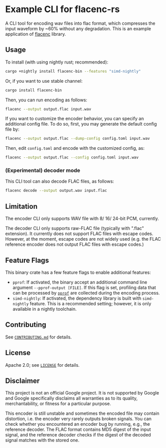 # Example CLI for flacenc-rs

A CLI tool for encoding wav files into flac format, which compresses the input
waveform by ~60% without any degradation. This is an example application of
[flacenc](https://github.com/yotarok/flacenc-rs) library.

## Usage

To install (with using nightly rust; recommended):

```bash
cargo +nightly install flacenc-bin --features "simd-nightly"
```

Or, if you want to use stable channel:

```bash
cargo install flacenc-bin
```

Then, you can run encoding as follows:

```bash
flacenc --output output.flac input.wav
```

If you want to customize the encoder behavior, you can specify an additional
config file. To do so, first, you may generate the default config file by:

```bash
flacenc --output output.flac --dump-config config.toml input.wav
```

Then, edit `config.toml` and encode with the customized config, as:

```bash
flacenc --output output.flac --config config.toml input.wav
```

### (Experimental) decoder mode

This CLI tool can also decode FLAC files, as follows:

```bash
flacenc decode --output output.wav input.flac
```

## Limitation

The encoder CLI only supports WAV file with 8/ 16/ 24-bit PCM, currently.

The decoder CLI only supports raw-FLAC file (typically with ".flac" extension).
It currently does not support FLAC files with escape codes. However, at the
moment, escape codes are not widely used (e.g. the FLAC reference encoder
does not output FLAC files with escape codes.)

## Feature Flags

This binary crate has a few feature flags to enable additional features:

- `pprof`: If activated, the binary accept an additional command line argument
  `--pprof-output [FILE]`. If this flag is set, profiling data that can be
  processed by [`pprof`] are collected during the encoding process.
- `simd-nightly`: If activated, the dependency library is built with
  `simd-nightly` feature. This is a recommended setting; however, it is only
  available in a nightly toolchain.

## Contributing

See [`CONTRIBUTING.md`] for details.

## License

Apache 2.0; see [`LICENSE`] for details.

## Disclaimer

This project is not an official Google project. It is not supported by Google
and Google specifically disclaims all warranties as to its quality,
merchantability, or fitness for a particular purpose.

This encoder is still unstable and sometimes the encoded file may contain
distortion, i.e. the encoder very rarely outputs broken signals. You can check
whether you encountered an encoder bug by running, e.g., the reference decoder.
The FLAC format contains MD5 digest of the input signal, and the reference
decoder checks if the digest of the decoded signal matches with the stored one.

[`contributing.md`]: https://github.com/yotarok/flacenc-rs/blob/main/CONTRIBUTING.md
[`license`]: https://github.com/yotarok/flacenc-rs/blob/main/LICENSE
[`pprof`]: https://github.com/google/pprof
